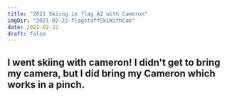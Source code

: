 ```yaml
---
title: "2021 Skiing in flag AZ with Cameron"
imgDir: "2021-02-22-flagstaffSkiWithCam"
date: 2021-02-22
draft: false
---
```


## I went skiing with cameron! I didn't get to bring my camera, but I did bring my Cameron which works in a pinch.
